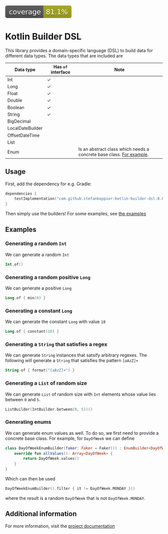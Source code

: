 ![Coverage](.github/badges/jacoco.svg)

# Kotlin Builder DSL
This library provides a domain-specific language (DSL) to build data for different data types.
The data types that are included are

| Data type        | Has `of` interface | Note                                                                                      |
|------------------|--------------------|-------------------------------------------------------------------------------------------|
| Int              | &check;            |                                                                                           |
| Long             | &check;            |                                                                                           |
| Float            | &check;            |                                                                                           |
| Double           | &check;            |                                                                                           |
| Boolean          | &check;            |                                                                                           |
| String           | &check;            |                                                                                           |
| BigDecimal       |                    |                                                                                           |
| LocalDateBuilder |                    |                                                                                           |
| OffsetDateTime   |                    |                                                                                           |
| List             |                    |                                                                                           |
| Enum             |                    | Is an abstract class which needs a concrete base class. [For example](#generating-enums). |

## Usage
First, add the dependency for e.g. Gradle:
```kotlin
dependencies {
    testImplementation("com.github.stefankoppier:kotlin-builder-dsl:0.0.1")
}
```
Then simply use the builders! For some examples, see [the examples](#examples) 

## Examples

### Generating a random `Int`
We can generate a random `Int`
```kotlin
Int.of()
```

### Generating a random positive `Long`
We can generate a positive `Long`
```kotlin
Long.of { min(0) }
```

### Generating a constant `Long`
We can generate the constant `Long` with value `10`
```kotlin
Long.of { constant(10) }
```

### Generating a `String` that satisfies a regex
We can generate `String` instances that satsify arbitrary regexes. The following will 
generate a `String` that satisfies the pattern `[aAzZ]+`
```kotlin
String.of { format("[aAzZ]+") }
```

### Generating a `List` of random size
We can generate `List` of random size with `Int` elements whose value lies between `0` and `5`.
```kotlin
ListBuilder(IntBuilder.between(0, 5))()
```

### Generating enums
We can generate enum values as well. To do so, we first need to provide a concrete base class.
For example, for `DayOfWeek` we can define
```kotlin
class DayOfWeekEnumBuilder(faker: Faker = Faker()) : EnumBuilder<DayOfWeek> {
    override fun allValues(): Array<DayOfWeek> {
        return DayOfWeek.values()
    }
}
```
Which can then be used
```kotlin
DayOfWeekEnumBuilder().filter { it != DayOfWeek.MONDAY }()
```
where the result is a random `DayOfWeek` that is not `DayOfWeek.MONDAY`.

## Additional information
For more information, visit the [project documentation](https://stefankoppier.github.io/kotlin-builder-dsl/)